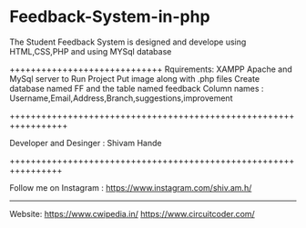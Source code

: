 # Feedback-System-in-php
The Student Feedback System is designed and develope using HTML,CSS,PHP and using MYSql database

+++++++++++++++++++++++++++++
Rquirements:
            XAMPP Apache and MySql server to Run Project 
            Put image along with .php files
            Create database named FF and the table named feedback 
            Column names : Username,Email,Address,Branch,suggestions,improvement
            
+++++++++++++++++++++++++++++++++++++++++++++++++++++++++++++++++            
            
Developer and Desinger : Shivam Hande

++++++++++++++++++++++++++++++++++++++++++++++++++++++++++++++++


Follow me on Instagram : https://www.instagram.com/shiv.am.h/
****************************************************************
Website: https://www.cwipedia.in/
         https://www.circuitcoder.com/
